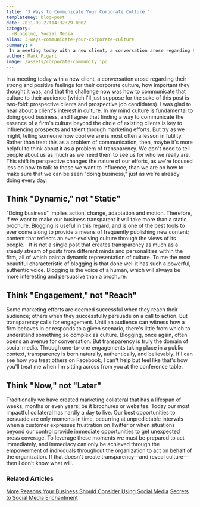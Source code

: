 ```yaml
---
title: '3 Ways to Communicate Your Corporate Culture '
templateKey: blog-post
date: 2011-09-27T14:32:29.000Z
category: 
  -Blogging, Social Media
alias: 3-ways-communicate-your-corporate-culture
summary: > 
 In a meeting today with a new client, a conversation arose regarding their strong and positive feelings for their corporate culture, how important they thought it was, and that the challenge now was how to communicate that culture to their audience (which I'll just suppose for the sake of this post is two-fold: prospective clients and prospective job candidates).
author: Mark Figart
image: /assets/corporate-community.jpg
---
```


In a meeting today with a new client, a conversation arose regarding their strong and positive feelings for their corporate culture, how important they thought it was, and that the challenge now was how to communicate that culture to their audience (which I'll just suppose for the sake of this post is two-fold: prospective clients and prospective job candidates). I was glad to hear about a client's interest in culture. In my mind culture is fundamental to doing good business, and I agree that finding a way to communicate the essence of a firm's culture beyond the circle of existing clients is key to influencing prospects and talent through marketing efforts. But try as we might, telling someone how cool we are is most often a lesson in futility.  Rather than treat this as a problem of communication, then, maybe it's more helpful to think about it as a problem of transparency. We don't need to tell people about us as much as we need them to see us for who we really are. This shift in perspective changes the nature of our efforts, as we're focused less on how to talk to those we want to influence, than we are on how to make sure that we can be seen "doing business," just as we're already doing every day.

Think "Dynamic," not "Static"
-----------------------------

"Doing business" implies action, change, adaptation and motion. Therefore, if we want to make our business transparent it will take more than a static brochure. Blogging is useful in this regard, and is one of the best tools to ever come along to provide a means of frequently publishing new content; content that reflects an ever-evolving culture through the views of its people.   It is not a single post that creates transparency as much as a steady stream of posts from different minds and personalities within the firm, all of which paint a dynamic representation of culture. To me the most beautiful characteristic of blogging is that done well it has such a powerful, authentic voice. Blogging is the voice of a human, which will always be more interesting and persuasive than a brochure. 

Think "Engagement," not "Reach"
-------------------------------

Some marketing efforts are deemed successful when they reach their audience; others when they successfully persuade on a call to action. But transparency calls for engagement. Until an audience can witness how a firm behaves in or responds to a given scenario, there's little from which to understand something so complex as culture. Blogging, once again, often opens an avenue for conversation. But transparency is truly the domain of social media. Through one-to-one engagements taking place in a public context, transparency is born naturally, authentically, and believably. If I can see how you treat others on Facebook, I can't help but feel like that's how you'll treat me when I'm sitting across from you at the conference table.

Think "Now," not "Later"
------------------------

Traditionally we have created marketing collateral that has a lifespan of weeks, months or even years; be it brochures or websites. Today our most impactful collateral has hardly a day to live. Our best opportunities to persuade are only moments in time, occurring at unpredictable intervals when a customer expresses frustration on Twitter or when situations beyond our control provide immediate opportunities to get unexpected press coverage. To leverage these moments we must be prepared to act immediately, and immediacy can only be achieved through the empowerment of individuals throughout the organization to act on behalf of the organization. If that doesn't create transparency—and reveal culture—then I don't know what will.

### Related Articles

[More Reasons Your Business Should Consider Using Social Media](/insights/more-reasons-your-business-should-consider-social-media) [Secrets to Social Media Enchantment](/insights/secrets-social-media-enchantment)